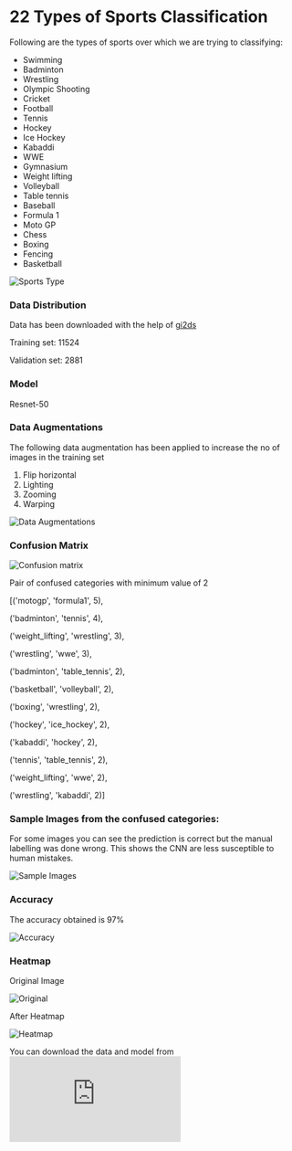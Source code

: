 # 22 Types of Sports Classification
Following are the types of sports over which we are trying to classifying:
-   Swimming 
-   Badminton     
-   Wrestling 
-   Olympic Shooting 
-   Cricket 
-   Football 
-   Tennis 
-   Hockey 
-   Ice Hockey
-   Kabaddi 
-   WWE 
-   Gymnasium 
-   Weight lifting 
-   Volleyball 
-   Table tennis 
-   Baseball     
-   Formula 1 
-   Moto GP 
-   Chess 
-   Boxing 
-   Fencing 
-   Basketball

![Sports Type](https://github.com/anubhavmaity/Sports-Type-Classifier/blob/master/readme_images/sports.png)


### Data Distribution
Data has been downloaded with the help of [gi2ds](https://github.com/toffebjorkskog/ml-tools/blob/master/gi2ds.md)

Training set: 11524

Validation set: 2881


### Model
Resnet-50


### Data Augmentations
The following data augmentation has been applied to increase the no of images in the training set

1.  Flip horizontal
2.  Lighting
3.  Zooming
4.  Warping

![Data Augmentations](https://github.com/anubhavmaity/Sports-Type-Classifier/blob/master/readme_images/sports_data_aug.png)


### Confusion Matrix
![Confusion matrix](https://github.com/anubhavmaity/Sports-Type-Classifier/blob/master/readme_images/sports_confusion_matrix.png)

Pair of confused categories with minimum value of 2

[('motogp', 'formula1', 5),

('badminton', 'tennis', 4),

('weight_lifting', 'wrestling', 3),

('wrestling', 'wwe', 3),

('badminton', 'table_tennis', 2),

('basketball', 'volleyball', 2),

('boxing', 'wrestling', 2),

('hockey', 'ice_hockey', 2),

('kabaddi', 'hockey', 2),

('tennis', 'table_tennis', 2),

('weight_lifting', 'wwe', 2),

('wrestling', 'kabaddi', 2)]
 

### Sample Images from the confused categories:
For some images you can see the prediction is correct but the manual labelling was done wrong. This shows the CNN are less susceptible to human mistakes.

![Sample Images](https://github.com/anubhavmaity/Sports-Type-Classifier/blob/master/readme_images/si_sports.png)


### Accuracy
The accuracy obtained is 97%

![Accuracy](https://github.com/anubhavmaity/Sports-Type-Classifier/blob/master/readme_images/acc_sports.png)


### Heatmap

Original Image

![Original](https://github.com/anubhavmaity/Sports-Type-Classifier/blob/master/readme_images/cric.png)

After Heatmap

![Heatmap](https://github.com/anubhavmaity/Sports-Type-Classifier/blob/master/readme_images/heat_cric.png)


You can download the data and model from ![here](https://www.dropbox.com/s/0jp57lhs0y805ro/sports-type-classifier-data.7z?dl=0) 
